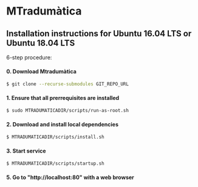 # MTradumàtica

## Installation instructions for Ubuntu 16.04 LTS or Ubuntu 18.04 LTS

6-step procedure:

#### 0. Download Mtradumàtica

```bash
$ git clone --recurse-submodules GIT_REPO_URL
```


#### 1. Ensure that all prerrequisites are installed
 
```bash
$ sudo MTRADUMATICADIR/scripts/run-as-root.sh
```

#### 2. Download and install local dependencies
 
```bash
$ MTRADUMATICADIR/scripts/install.sh
```

#### 3. Start service

```bash
$ MTRADUMATICADIR/scripts/startup.sh
```

#### 5. Go to "http://localhost:80" with a web browser
